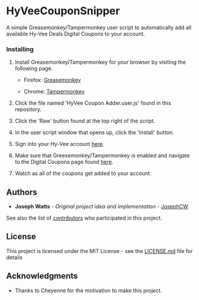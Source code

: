 # HyVeeCouponSnipper

A simple Greasemonkey/Tampermonkey user script to automatically add all available Hy-Vee Deals Digital Coupons to your account.

### Installing

1. Install Greasemonkey/Tampermonkey for your browser by visiting the following page.

   - Firefox: [Greasemonkey](https://addons.mozilla.org/en-US/firefox/addon/greasemonkey/)
   
   - Chrome: [Tampermonkey](https://chrome.google.com/webstore/detail/tampermonkey/dhdgffkkebhmkfjojejmpbldmpobfkfo/)

2. Click the file named 'HyVee Coupon Adder.user.js' found in this repository.

3. Click the 'Raw' button found at the top right of the script.

4. In the user script window that opens up, click the 'Install' button.

5. Sign into your Hy-Vee account [here](https://www.hy-vee.com/account/login.aspx?retURL=/deals/coupons.aspx). 

6. Make sure that Greesemonkey/Tampermonkey is enabled and navigate to the Digital Coupons page found [here](https://www.hy-vee.com/deals/coupons.aspx).

7. Watch as all of the coupons get added to your account.

## Authors

* **Joseph Watts** - *Original project idea and implementation* - [JosephCW](https://github.com/JosephCW)

See also the list of [contributors](https://github.com/JosephCW/HyVeeCouponSnipper/contributors) who participated in this project.

## License

This project is licensed under the MIT License - see the [LICENSE.md](LICENSE.md) file for details

## Acknowledgments

* Thanks to Cheyenne for the motivation to make this project.

